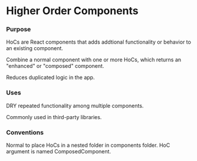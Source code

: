 # Higher Order Components

### Purpose
HoCs are React components that adds addtional functionality or behavior to an existing component.

Combine a normal component with one or more HoCs, which returns an "enhanced" or "composed" component.

Reduces duplicated logic in the app.

### Uses
DRY repeated functionality among multiple components.

Commonly used in third-party libraries.

### Conventions
Normal to place HoCs in a nested folder in components folder.
HoC argument is named ComposedComponent.